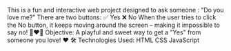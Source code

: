 This is a fun and interactive web project designed to ask someone :
“Do you love me?”
There are two buttons:
✅ Yes
❌ No
When the user tries to click the No button, it keeps moving around the screen – making it impossible to say no!
👩‍❤️‍👨 Objective:
A playful and sweet way to get a "Yes" from someone you love! ❤️
🛠️ Technologies Used:
HTML
CSS
JavaScript

